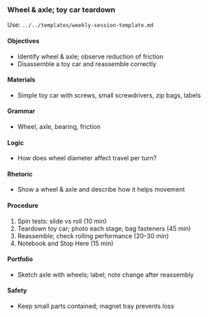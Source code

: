 ### Wheel & axle; toy car teardown

Use: `../../templates/weekly-session-template.md`

#### Objectives
- Identify wheel & axle; observe reduction of friction
- Disassemble a toy car and reassemble correctly

#### Materials
- Simple toy car with screws, small screwdrivers, zip bags, labels

#### Grammar
- Wheel, axle, bearing, friction

#### Logic
- How does wheel diameter affect travel per turn?

#### Rhetoric
- Show a wheel & axle and describe how it helps movement

#### Procedure
1) Spin tests: slide vs roll (10 min)
2) Teardown toy car; photo each stage; bag fasteners (45 min)
3) Reassemble; check rolling performance (20–30 min)
4) Notebook and Stop Here (15 min)

#### Portfolio
- Sketch axle with wheels; label; note change after reassembly

#### Safety
- Keep small parts contained; magnet tray prevents loss
